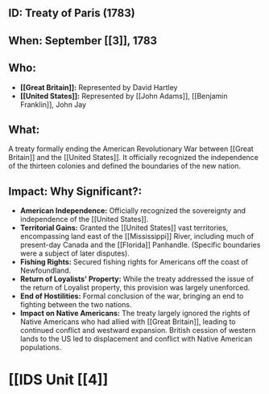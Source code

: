 ## ID: Treaty of Paris (1783)

## When: September [[3]], 1783

## Who:
* **[[Great Britain]]:** Represented by David Hartley
* **[[United States]]:** Represented by [[John Adams]], [[Benjamin Franklin]], John Jay

## What: 
A treaty formally ending the American Revolutionary War between [[Great Britain]] and the [[United States]].  It officially recognized the independence of the thirteen colonies and defined the boundaries of the new nation.

## Impact: Why Significant?:
* **American Independence:**  Officially recognized the sovereignty and independence of the [[United States]].
* **Territorial Gains:** Granted the [[United States]] vast territories, encompassing land east of the [[Mississippi]] River,  including much of present-day Canada and the [[Florida]] Panhandle.  (Specific boundaries were a subject of later disputes).
* **Fishing Rights:** Secured fishing rights for Americans off the coast of Newfoundland.
* **Return of Loyalists' Property:**  While the treaty addressed the issue of the return of Loyalist property, this provision was largely unenforced.
* **End of Hostilities:** Formal conclusion of the war, bringing an end to fighting between the two nations.
* **Impact on Native Americans:** The treaty largely ignored the rights of Native Americans who had allied with [[Great Britain]], leading to continued conflict and westward expansion.  British cession of western lands to the US led to displacement and conflict with Native American populations.


# [[IDS Unit [[4]]

